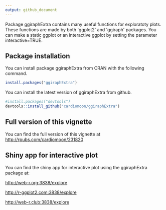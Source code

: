 ```yaml
---
output: github_document
---
```


<!-- README.md is generated from README.Rmd. Please edit that file -->



Package ggiraphExtra contains many useful functions for exploratoty plots. These functions are made by both 'ggplot2' and 'ggiraph' packages. You can make a static ggplot or an interactive ggplot by setting the parameter interactive=TRUE.

## Package installation

You can install package ggiraphExtra from CRAN with the following command.


```r
install.packages("ggiraphExtra")
```

You can install the latest version of ggiraphExtra from github.


```r
#install.packages("devtools")
devtools::install_github("cardiomoon/ggiraphExtra")
```

## Full version of this vignette

You can find the full version of this vignette at http://rpubs.com/cardiomoon/231820


## Shiny app for interactive plot 

You can find the shiny app for interactive plot using the ggiraphExtra package at:

http://web-r.org:3838/explore

http://r-ggplot2.com:3838/explore

http://web-r.club:3838/explore

